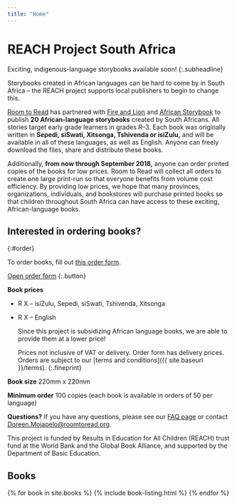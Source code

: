```yaml
---
title: "Home"
---
```


# REACH Project South&nbsp;Africa

Exciting, indigenous-language storybooks available soon!
{:.subheadline}

Storybooks created in African languages can be hard to come by in
South Africa – the REACH project supports local publishers to begin to
change this.

[Room to Read](http://roomtoread.org) has partnered with [Fire and Lion](https://fireandlion.com) and [African Storybook](http://africanstorybook.org) to publish **20 African-language storybooks** created by South Africans. All stories target early grade learners in grades R–3. Each book was originally written in **Sepedi, siSwati, Xitsonga, Tshivenda or isiZulu,** and will be available in all of these languages, as well as English. Anyone can freely download the files, share and distribute these books.

Additionally, **from now through September 2018,** anyone can order printed copies of the books for low prices. Room to Read will collect all
orders to create one large print-run so that everyone benefits from
volume cost efficiency. By providing low prices, we hope that many
provinces, organizations, individuals, and bookstores will purchase
printed books so that children throughout South Africa can have access
to these exciting, African-language books.

## Interested in ordering books?
{:#order}

To order books, fill out [this order form](https://docs.google.com/forms/d/e/1FAIpQLScBDbkmrEc9EEfE5NFw8zL1Bn6BI9Fb-hKtSwfpPQp0Sfn2eQ/viewform).

[Open order form](https://docs.google.com/forms/d/e/1FAIpQLScBDbkmrEc9EEfE5NFw8zL1Bn6BI9Fb-hKtSwfpPQp0Sfn2eQ/viewform)
{:.button}

**Book prices**

- R X – isiZulu, Sepedi, siSwati, Tshivenda, Xitsonga
- R X – English

  Since this project is subsidizing African language books, we are able to
provide them at a lower price!

  Prices not inclusive of VAT or delivery. Order form has delivery prices. Orders are subject to our [terms and conditions]({{ site.baseurl }}/terms).
  {:.fineprint}

**Book size** 220mm x 220mm

**Minimum order** 100 copies (each book is available in orders of 50 per language)

**Questions?** If you have any questions, please see our [FAQ page](faq) or contact [Doreen.Mojapelo@roomtoread.org](mailto:Doreen.Mojapelo@roomtoread.org).

This project is funded by Results in Education for All Children (REACH) trust fund at the World Bank and the Global Book Alliance, and supported by the Department of Basic Education. 

## Books

{% for book in site.books %}
{% include book-listing.html %}
{% endfor %}
